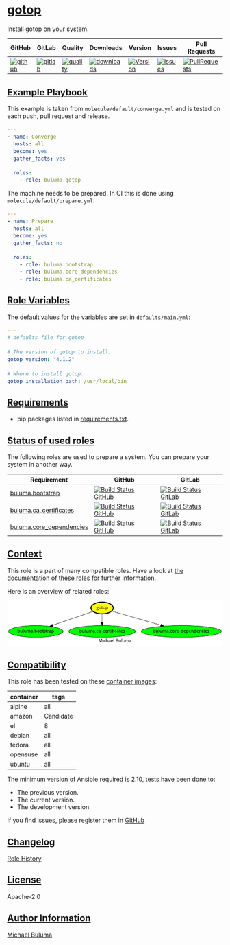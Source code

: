 # [gotop](#gotop)

Install gotop on your system.

|GitHub|GitLab|Quality|Downloads|Version|Issues|Pull Requests|
|------|------|-------|---------|-------|------|-------------|
|[![github](https://github.com/buluma/ansible-role-gotop/workflows/Ansible%20Molecule/badge.svg)](https://github.com/buluma/ansible-role-gotop/actions)|[![gitlab](https://gitlab.com/buluma/ansible-role-gotop/badges/master/pipeline.svg)](https://gitlab.com/buluma/ansible-role-gotop)|[![quality](https://img.shields.io/ansible/quality/)](https://galaxy.ansible.com/buluma/gotop)|[![downloads](https://img.shields.io/ansible/role/d/)](https://galaxy.ansible.com/buluma/gotop)|[![Version](https://img.shields.io/github/release/buluma/ansible-role-gotop.svg)](https://github.com/buluma/ansible-role-gotop/releases/)|[![Issues](https://img.shields.io/github/issues/buluma/ansible-role-gotop.svg)](https://github.com/buluma/ansible-role-gotop/issues/)|[![PullRequests](https://img.shields.io/github/issues-pr-closed-raw/buluma/ansible-role-gotop.svg)](https://github.com/buluma/ansible-role-gotop/pulls/)|

## [Example Playbook](#example-playbook)

This example is taken from `molecule/default/converge.yml` and is tested on each push, pull request and release.
```yaml
---
- name: Converge
  hosts: all
  become: yes
  gather_facts: yes

  roles:
    - role: buluma.gotop
```

The machine needs to be prepared. In CI this is done using `molecule/default/prepare.yml`:
```yaml
---
- name: Prepare
  hosts: all
  become: yes
  gather_facts: no

  roles:
    - role: buluma.bootstrap
    - role: buluma.core_dependencies
    - role: buluma.ca_certificates
```


## [Role Variables](#role-variables)

The default values for the variables are set in `defaults/main.yml`:
```yaml
---
# defaults file for gotop

# The version of gotop to install.
gotop_version: "4.1.2"

# Where to install gotop.
gotop_installation_path: /usr/local/bin
```

## [Requirements](#requirements)

- pip packages listed in [requirements.txt](https://github.com/buluma/ansible-role-gotop/blob/main/requirements.txt).

## [Status of used roles](#status-of-requirements)

The following roles are used to prepare a system. You can prepare your system in another way.

| Requirement | GitHub | GitLab |
|-------------|--------|--------|
|[buluma.bootstrap](https://galaxy.ansible.com/buluma/bootstrap)|[![Build Status GitHub](https://github.com/buluma/ansible-role-bootstrap/workflows/Ansible%20Molecule/badge.svg)](https://github.com/buluma/ansible-role-bootstrap/actions)|[![Build Status GitLab ](https://gitlab.com/buluma/ansible-role-bootstrap/badges/main/pipeline.svg)](https://gitlab.com/buluma/ansible-role-bootstrap)|
|[buluma.ca_certificates](https://galaxy.ansible.com/buluma/ca_certificates)|[![Build Status GitHub](https://github.com/buluma/ansible-role-ca_certificates/workflows/Ansible%20Molecule/badge.svg)](https://github.com/buluma/ansible-role-ca_certificates/actions)|[![Build Status GitLab ](https://gitlab.com/buluma/ansible-role-ca_certificates/badges/main/pipeline.svg)](https://gitlab.com/buluma/ansible-role-ca_certificates)|
|[buluma.core_dependencies](https://galaxy.ansible.com/buluma/core_dependencies)|[![Build Status GitHub](https://github.com/buluma/ansible-role-core_dependencies/workflows/Ansible%20Molecule/badge.svg)](https://github.com/buluma/ansible-role-core_dependencies/actions)|[![Build Status GitLab ](https://gitlab.com/buluma/ansible-role-core_dependencies/badges/main/pipeline.svg)](https://gitlab.com/buluma/ansible-role-core_dependencies)|

## [Context](#context)

This role is a part of many compatible roles. Have a look at [the documentation of these roles](https://buluma.github.io/) for further information.

Here is an overview of related roles:

![dependencies](https://raw.githubusercontent.com/buluma/ansible-role-gotop/png/requirements.png "Dependencies")

## [Compatibility](#compatibility)

This role has been tested on these [container images](https://hub.docker.com/u/buluma):

|container|tags|
|---------|----|
|alpine|all|
|amazon|Candidate|
|el|8|
|debian|all|
|fedora|all|
|opensuse|all|
|ubuntu|all|

The minimum version of Ansible required is 2.10, tests have been done to:

- The previous version.
- The current version.
- The development version.



If you find issues, please register them in [GitHub](https://github.com/buluma/ansible-role-gotop/issues)

## [Changelog](#changelog)

[Role History](https://github.com/buluma/ansible-role-gotop/blob/master/CHANGELOG.md)

## [License](#license)

Apache-2.0

## [Author Information](#author-information)

[Michael Buluma](https://buluma.github.io/)
